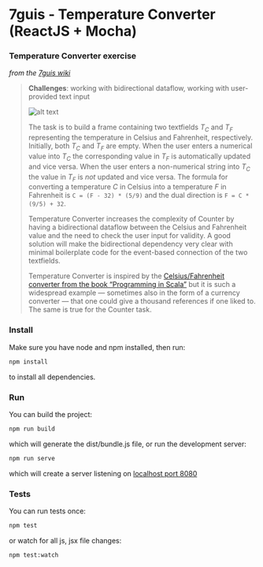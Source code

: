 # 7guis - Temperature Converter (ReactJS + Mocha)

### Temperature Converter exercise
_from the [7guis wiki](https://github.com/eugenkiss/7guis/wiki#temperature-converter)_

> **Challenges**: working with bidirectional dataflow, working with user-provided text input
> 
> ![alt text](https://raw.githubusercontent.com/wiki/eugenkiss/7guis/images/tempconv.png)
> 
> The task is to build a frame containing two textfields *T<sub>C</sub>* and *T<sub>F</sub>* representing the temperature in Celsius and Fahrenheit, respectively. Initially, both *T<sub>C</sub>* and *T<sub>F</sub>* are empty. When the user enters a numerical value into *T<sub>C</sub>* the corresponding value in *T<sub>F</sub>* is automatically updated and vice versa. When the user enters a non-numerical string into *T<sub>C</sub>* the value in *T<sub>F</sub>* is *not* updated and vice versa. The formula for converting a temperature *C* in Celsius into a temperature *F* in Fahrenheit is `C = (F - 32) * (5/9)` and the dual direction is `F = C * (9/5) + 32`.
> 
> Temperature Converter increases the complexity of Counter by having a bidirectional dataflow between the Celsius and Fahrenheit value and the need to check the user input for validity. A good solution will make the bidirectional dependency very clear with minimal boilerplate code for the event-based connection of the two textfields.
> 
> Temperature Converter is inspired by the [Celsius/Fahrenheit converter from the book “Programming in Scala”](https://www.artima.com/pins1ed/gui-programming.html#32.4) but it is such a widespread example — sometimes also in the form of a currency converter — that one could give a thousand references if one liked to. The same is true for the Counter task.


### Install
Make sure you have node and npm installed, then run:

```bash
npm install
```

to install all dependencies.

### Run
You can build the project:

```bash
npm run build
```

which will generate the dist/bundle.js file, 
or run the development server:

```bash
npm run serve
```

which will create a server listening on [localhost port 8080](http://localhost:8080)

### Tests
You can run tests once:

```bash
npm test
```

or watch for all js, jsx file changes:

```bash
npm test:watch
```
